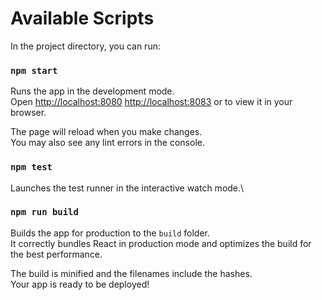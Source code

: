 # Available Scripts

In the project directory, you can run:

### `npm start`

Runs the app in the development mode.\
Open [http://localhost:8080](http://localhost:8080) [http://localhost:8083](http://localhost:8083) or  to view it in your browser.

The page will reload when you make changes.\
You may also see any lint errors in the console.

### `npm test`

Launches the test runner in the interactive watch mode.\

### `npm run build`

Builds the app for production to the `build` folder.\
It correctly bundles React in production mode and optimizes the build for the best performance.

The build is minified and the filenames include the hashes.\
Your app is ready to be deployed!